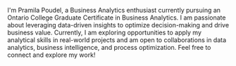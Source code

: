 I'm Pramila Poudel, a Business Analytics enthusiast currently pursuing an Ontario College Graduate Certificate in Business Analytics. I am passionate about leveraging data-driven insights to optimize decision-making and drive business value. Currently, I am exploring opportunities to apply my analytical skills in real-world projects and am open to collaborations in data analytics, business intelligence, and process optimization. Feel free to connect and explore my work!

